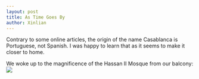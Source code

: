 ```yaml
---
layout: post
title: As Time Goes By
author: Xinlian
---
```


Contrary to some online articles, the origin of the name Casablanca is Portuguese, not Spanish.  I was happy to learn that as it seems to make it closer to home.

We woke up to the magnificence of the Hassan II Mosque from our balcony:
![](https://live.staticflickr.com/65535/48994190018_f16d64cc46_z.jpg)
